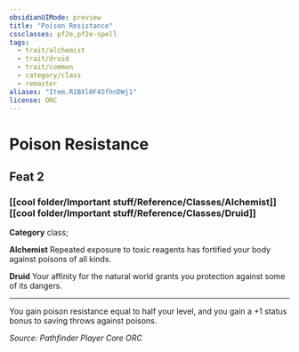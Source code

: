 ```yaml
---
obsidianUIMode: preview
title: "Poison Resistance"
cssclasses: pf2e,pf2e-spell
tags:
  - trait/alchemist
  - trait/druid
  - trait/common
  - category/class
  - remaster
aliases: "Item.R1BXl0F4SfhnDWj1"
license: ORC
---
```

# Poison Resistance
## Feat 2
### [[cool folder/Important stuff/Reference/Classes/Alchemist]][[cool folder/Important stuff/Reference/Classes/Druid]]

**Category** class; 




**Alchemist** Repeated exposure to toxic reagents has fortified your body against poisons of all kinds.

**Druid** Your affinity for the natural world grants you protection against some of its dangers.

* * *

You gain poison resistance equal to half your level, and you gain a +1 status bonus to saving throws against poisons.

*Source: Pathfinder Player Core*
*ORC*